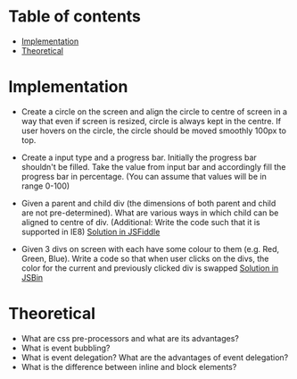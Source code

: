 # Table of contents

- [Implementation](#implementation)
- [Theoretical](#theoretical)

# Implementation

- Create a circle on the screen and align the circle to centre of screen in a way that even if screen is resized, circle is always kept in the centre. If user hovers on the circle, the circle should be moved smoothly 100px to top.    

- Create a input type and a progress bar. Initially the progress bar shouldn't be filled. Take the value from input bar and accordingly fill the progress bar in percentage. (You can assume that values will be in range 0-100)
- Given a parent and child div (the dimensions of both parent and child are not pre-determined). What are various ways in which child can be aligned to centre of div. (Additional: Write the code such that it is supported in IE8) [Solution in JSFiddle](https://jsfiddle.net/emxr3htj/)   

- Given 3 divs on screen with each have some colour to them (e.g. Red, Green, Blue). Write a code so that when user clicks on the divs, the color for the current and previously clicked div is swapped [Solution in JSBin](https://jsbin.com/yanomizuwo/2/edit?html,js,console,output)

# Theoretical

- What are css pre-processors and what are its advantages?
- What is event bubbling?
- What is event delegation? What are the advantages of event delegation?
- What is the difference between inline and block elements?